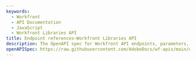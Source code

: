 ```yaml
---
keywords:
  - Workfront
  - API Documentation
  - JavaScript
  - Workfront Libraries API
title: Endpoint references—Workfront Libraries API
description: The OpenAPI spec for Workfront API endpoints, parameters, and responses.
openAPISpec: https://raw.githubusercontent.com/AdobeDocs/wf-apis/main/openapi.json
---
```

